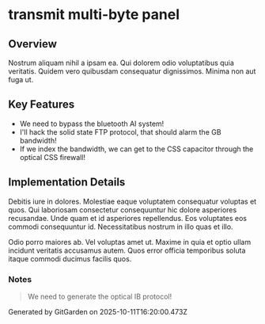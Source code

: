 # transmit multi-byte panel

## Overview
Nostrum aliquam nihil a ipsam ea. Qui dolorem odio voluptatibus quia veritatis. Quidem vero quibusdam consequatur dignissimos. Minima non aut fuga ut.

## Key Features
- We need to bypass the bluetooth AI system!
- I'll hack the solid state FTP protocol, that should alarm the GB bandwidth!
- If we index the bandwidth, we can get to the CSS capacitor through the optical CSS firewall!

## Implementation Details
Debitis iure in dolores. Molestiae eaque voluptatem consequatur voluptas et quos. Qui laboriosam consectetur consequuntur hic dolore asperiores recusandae. Unde quam et id asperiores repellendus. Eos voluptates eos commodi consequuntur id. Necessitatibus nostrum in illo quas et illo.
 Odio porro maiores ab. Vel voluptas amet ut. Maxime in quia et optio ullam incidunt veritatis accusamus autem. Quos error officia temporibus soluta itaque commodi ducimus facilis quos.

### Notes
> We need to generate the optical IB protocol!

Generated by GitGarden on 2025-10-11T16:20:00.473Z
